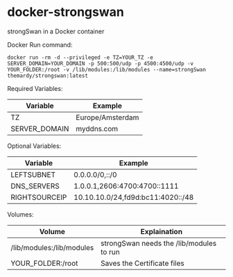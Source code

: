 # docker-strongswan
strongSwan in a Docker container

Docker Run command:

```
docker run -rm -d --privileged -e TZ=YOUR_TZ -e SERVER_DOMAIN=YOUR_DOMAIN -p 500:500/udp -p 4500:4500/udp -v YOUR_FOLDER:/root -v /lib/modules:/lib/modules --name=strongSwan themardy/strongswan:latest
```

Required Variables:

| Variable  | Example |
| ------------- | ------------- |
| TZ  |  Europe/Amsterdam  |
| SERVER_DOMAIN  |  myddns.com |


Optional Variables:

| Variable  | Example |
| ------------- | ------------- |
| LEFTSUBNET  |  0.0.0.0/0,::/0  |
| DNS_SERVERS  |  1.0.0.1,2606:4700:4700::1111 |
| RIGHTSOURCEIP  |  10.10.10.0/24,fd9d:bc11:4020::/48 |

Volumes:

| Volume  | Explaination |
| ------------- | ------------- |
| /lib/modules:/lib/modules  |  strongSwan needs the /lib/modules to run  |
| YOUR_FOLDER:/root  |  Saves the Certificate files |
